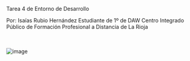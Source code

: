 Tarea 4 de Entorno de Desarrollo

Por: Isaías Rubio Hernández
Estudiante de 1º de DAW 
Centro Integrado Público de Formación Profesional a Distancia de La Rioja
<br><br><br>

![image](https://github.com/isarubio95/Isaias-Rubio-ED/assets/158785512/1a150230-afaf-45e4-beef-bb87e9e8c011)
